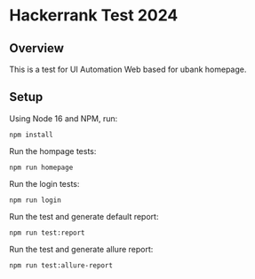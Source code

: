 # Hackerrank Test 2024

## Overview

This is a test for UI Automation Web based for ubank homepage.


## Setup

Using Node 16 and NPM, run:

```
npm install
```

Run the hompage tests:

```
npm run homepage
```

Run the login tests:

```
npm run login
```

Run the test and generate default report:

```
npm run test:report
```

Run the test and generate allure report:

```
npm run test:allure-report
```
